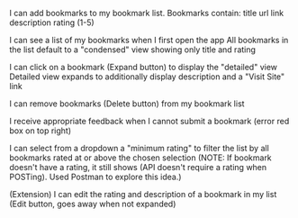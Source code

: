 I can add bookmarks to my bookmark list. Bookmarks contain:
  title
  url link
  description
  rating (1-5)

I can see a list of my bookmarks when I first open the app
  All bookmarks in the list default to a "condensed" view showing only title and rating

I can click on a bookmark (Expand button) to display the "detailed" view
  Detailed view expands to additionally display description and a "Visit Site" link

I can remove bookmarks (Delete button) from my bookmark list

I receive appropriate feedback when I cannot submit a bookmark (error red box on top right)

I can select from a dropdown a "minimum rating" to filter the list by all bookmarks rated at or above the chosen selection (NOTE: If bookmark doesn't have a rating, it still shows (API doesn't require a rating when POSTing). Used Postman to explore this idea.)

(Extension) I can edit the rating and description of a bookmark in my list (Edit button, goes away when not expanded)